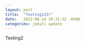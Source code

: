 ```yaml
---
layout: post
title:  "Testing123!"
date:   2022-08-14 10:31:32 -0500
categories: jekyll update
---
```

Testing2
